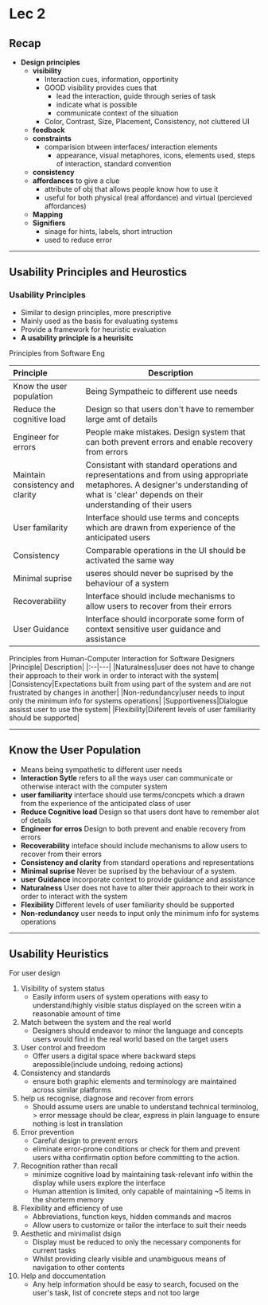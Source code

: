 # Lec 2

## Recap

- **Design principles**
  - **visibility**
    - Interaction cues, information, opportinity
    - GOOD visibility provides cues that
      - lead the interaction, guide through series of task
      - indicate what is possible
      - communicate context of the situation
    - Color, Contrast, Size, Placement, Consistency, not cluttered UI
  - **feedback**
  - **constraints**
    - comparision btween interfaces/ interaction elements
      - appearance, visual metaphores, icons, elements used, steps of interaction, standard convention
  - **consistency**
  - **affordances** to give a clue
    - attribute of obj that allows people know how to use it
    - useful for both physical (real affordance) and virtual (percieved affordances)
  - **Mapping**
  - **Signifiers**
    - sinage for hints, labels, short intruction
    - used to reduce error

---

## Usability Principles and Heurostics

### Usability Principles

- Similar to design principles, more prescriptive
- Mainly used as the basis for evaluating systems
- Provide a framework for heuristic evaluation
- **A usability principle is a heurisitc**

Principles from Software Eng

|Principle| Description|
|:---|---|
|Know the user population|Being Sympatheic to different use needs|
|Reduce the cognitive load|Design so that users don't have to remember large amt of details|
|Engineer for errors|People make mistakes. Design system that can both prevent errors and enable recovery from errors|
|Maintain consistency and clarity|Consistant with standard operations and representations and from using appropriate metaphores. A designer's understanding of what is 'clear' depends on their understanding of their users|
|User familarity|Interface should use terms and concepts which are drawn from experience of the anticipated users|
|Consistency|Comparable operations in the UI should be activated the same way|
|Minimal suprise|useres should never be suprised by the behaviour of a system|
|Recoverability|Interface should include mechanisms to allow users to recover from their errors|
|User Guidance|Interface should incorporate some form of context sensitive user guidance and assistance|

Principles from Human-Computer Interaction for Software Designers
|Principle| Description|
|:--|---|
|Naturalness|user does not have to change their approach to their work in order to interact with the system|
|Consistency|Expectations built from using part of the system and are not frustrated by changes in another|
|Non-redundancy|user needs to input only the minimum info for systems operations|
|Supportiveness|Dialogue assisst user to use the system|
|Flexibility|Diiferent levels of user familiarity should be supported|

---

## Know the User Population

- Means being sympathetic to different user needs
- **Interaction Sytle** refers to all the ways user can communicate or otherwise interact with the computer system
- **user familiarity** interface should use terms/concpets which a drawn from the experience of the anticipated class of user
- **Reduce Cognitive load** Design so that users dont have to remember alot of details
- **Engineer for erros** Design to both prevent and enable recovery from errors
- **Recoverability** inteface should include mechanisms to allow users to recover from their errors
- **Consistency and clarity** from standard operations and representations
- **Minimal suprise** Never be suprised by the behaviour of a system.
- **user Guidance** incorporate context to provide guidance and assistance
- **Naturalness** User does not have to alter their approach to their work in order to interact with the system
- **Flexibility** Different levels of user familiarity should be supported
- **Non-redundancy** user needs to input only the minimum info for systems operations

---

## Usability Heuristics

For user design

1. Visibility of system status
   - Easily inform users of system operations with easy to understand/highly visible status displayed on the screen witin a reasonable amount of time
2. Match between the system and the real world
   - Designers should endeavor to minor the language and concepts users would find in the real world based on the target users
3. User control and freedom
   - Offer users a digital space where backward steps arepossible(include undoing, redoing actions)
4. Consistency and standards
   - ensure both graphic elements and terminology are maintained across similar platforms
5. help us recognise, diagnose and recover from errors
    - Should assume users are unable to understand technical terminolog, > error message should be clear, express in plain language to ensure nothing is lost in translation
6. Error prevention
   - Careful design to prevent errors
   - eliminate error-prone conditions or check for them and prevent users witha  confirmatin option before committing to the action.
7. Recognition rather than recall
   - minimize cognitive load by maintaining task-relevant info within the display while users explore the interface
   - Human attention is limited, only capable of maintaining ~5 items in the shorterm memory
8. Flexibility and efficiency of use
   - Abbreviations, function keys, hidden commands and macros
   - Allow users to customize or tailor the interface to suit their needs
9. Aesthetic and minimalist dsign
    - Display must be reduced to only the necessary components for current tasks
    - Whilst providing clearly visible and unambiguous means of navigation to other contents
10. Help and doccumentation
    - Any help information should be easy to search, focused on the user's task, list of concrete steps and not too large
